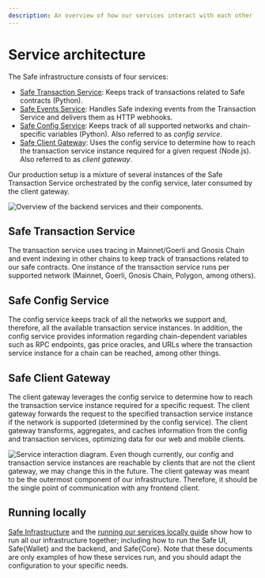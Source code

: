 ```yaml
---
description: An overview of how our services interact with each other
---
```


# Service architecture

The Safe infrastructure consists of four services:

* [Safe Transaction Service](https://github.com/safe-global/safe-transaction-service): Keeps track of transactions related to Safe contracts (Python).
* [Safe Events Service](https://github.com/safe-global/safe-events-service): Handles Safe indexing events from the Transaction Service and delivers them as HTTP webhooks.
* [Safe Config Service](https://github.com/safe-global/safe-config-service): Keeps track of all supported networks and chain-specific variables (Python). Also referred to as *config service*.
* [Safe Client Gateway](https://github.com/safe-global/safe-client-gateway-nest): Uses the config service to determine how to reach the transaction service instance required for a given request (Node.js). Also referred to as *client gateway*.

Our production setup is a mixture of several instances of the Safe Transaction Service orchestrated by the config service, later consumed by the client gateway.

![Overview of the backend services and their components.](<../.gitbook/assets/diagram-services.png>)

## Safe Transaction Service

The transaction service uses tracing in Mainnet/Goerli and Gnosis Chain and event indexing in other chains to keep track of transactions related to our safe contracts. One instance of the transaction service runs per supported network (Mainnet, Goerli, Gnosis Chain, Polygon, among others).

## Safe Config Service

The config service keeps track of all the networks we support and, therefore, all the available transaction service instances. In addition, the config service provides information regarding chain-dependent variables such as RPC endpoints, gas price oracles, and URLs where the transaction service instance for a chain can be reached, among other things.

## Safe Client Gateway

The client gateway leverages the config service to determine how to reach the transaction service instance required for a specific request. The client gateway forwards the request to the specified transaction service instance if the network is supported (determined by the config service). The client gateway transforms, aggregates, and caches information from the config and transaction services, optimizing data for our web and mobile clients.

![Service interaction diagram.](<../.gitbook/assets/diagram-services-requests.png>)
Even though currently, our config and transaction service instances are reachable by clients that are not the client gateway, we may change this in the future. The client gateway was meant to be the outermost component of our infrastructure. Therefore, it should be the single point of communication with any frontend client.

## Running locally
[Safe Infrastructure](https://github.com/safe-global/safe-infrastructure) and the [running our services locally guide](https://github.com/safe-global/safe-infrastructure/blob/main/docs/running_locally.md) show how to run all our infrastructure together; including how to run the Safe UI, Safe{Wallet} and the backend, and Safe{Core}. Note that these documents are only examples of how these services run, and you should adapt the configuration to your specific needs.
